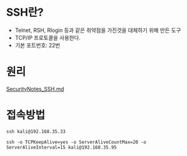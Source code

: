 # SSH란?
* Telnet, RSH, Rlogin 등과 같은 취약점을 가진것을 대체하기 위해 만든 도구
* TCP/IP 프로토콜을 사용한다.
* 기본 포트번호: 22번

# 원리
[SecurityNotes_SSH.md](../../security_note/tool_principle/SSH.md)

# 접속방법

```
ssh kali@192.168.35.33
```

```
ssh -o TCPKeepAlive=yes -o ServerAliveCountMax=20 -o ServerAliveInterval=15 kali@192.168.35.95
```
